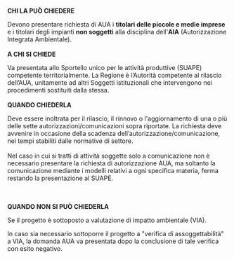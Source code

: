 **CHI LA PUÒ CHIEDERE**

Devono presentare richiesta di AUA i **titolari delle piccole e medie imprese** e i titolari degli impianti **non soggetti** alla disciplina dell'**AIA** (Autorizzazione Integrata Ambientale).
<br><br>
**A CHI SI CHIEDE**

Va presentata allo Sportello unico per le attività produttive (SUAPE) competente territorialmente.
La Regione è l’Autorità competente al rilascio dell’AUA, unitamente ad altri Soggetti istituzionali che intervengono nei procedimenti sostituiti dalla stessa.
<br><br>
**QUANDO CHIEDERLA**

Deve essere inoltrata per il rilascio, il rinnovo o l'aggiornamento di una o più delle sette autorizzazioni/comunicazioni sopra riportate. La richiesta deve avvenire in occasione della scadenza dell’autorizzazione/comunicazione, nei tempi stabiliti dalle normative di settore.
<br><br>
Nel caso in cui si tratti di attività soggette solo a comunicazione non è necessario presentare la richiesta di autorizzazione AUA, ma soltanto la comunicazione mediante i modelli relativi a ogni specifica materia, ferma restando la presentazione al SUAPE.

<br><br>
**QUANDO NON SI PUÒ CHIEDERLA**

Se il progetto è sottoposto a valutazione di impatto ambientale (VIA).

In caso sia necessario sottoporre il progetto a "verifica di assoggettabilità" a VIA, la domanda AUA va presentata dopo la conclusione di tale verifica con esito negativo.
